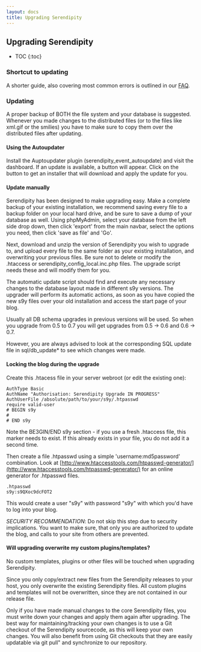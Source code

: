 ```yaml
---
layout: docs
title: Upgrading Serendipity
---
```


<h2>Upgrading Serendipity</h2>

* TOC
{:toc}

### Shortcut to updating

A shorter guide, also covering most common errors is outlined in our [FAQ](/docs/faq/index.html#docs-upgrading).

### Updating

A proper backup of BOTH the file system and your database is suggested. Whenever you made changes to the distributed files (or to the files like xml.gif or the smilies) you have to make sure to copy them over the distributed files after updating.

#### Using the Autoupdater

Install the Auptoupdater plugin (serendipity_event_autoupdate) and visit the dashboard. If an update is available, a button will appear. Click on the button to get an installer that will download and apply the update for you.

#### Update manually

Serendipity has been designed to make upgrading easy. Make a complete backup of your existing installation, we recommend saving every file to a backup folder on your local hard drive, and be sure to save a dump of your database as well. Using phpMyAdmin, select your database from the left side drop down, then click 'export' from the main navbar, select the options you need, then click 'save as file' and 'Go'.

Next, download and unzip the version of Serendipity you wish to upgrade to, and upload every file to the same folder as your existing installation, and overwriting your previous files. Be sure not to delete or modify the .htaccess or serendipity\_config\_local.inc.php files. The upgrade script needs these and will modify them for you.

The automatic update script should find and execute any necessary changes to the database layout made in different s9y versions. The upgrader will perform its automatic actions, as soon as you have copied the new s9y files over your old installation and access the start page of your blog.

Usually all DB schema upgrades in previous versions will be used. So when you upgrade from 0.5 to 0.7 you will get upgrades from 0.5 -\> 0.6 and 0.6 -\> 0.7.

However, you are always advised to look at the corresponding SQL update file in sql/db\_update\* to see which changes were made.

#### Locking the blog during the upgrade

Create this .htacess file in your server webroot (or edit the existing one):

    AuthType Basic
    AuthName "Authorisation: Serendipity Upgrade IN PROGRESS"
    AuthUserFile /absolute/path/to/your/s9y/.htpasswd
    require valid-user
    # BEGIN s9y
    #
    # END s9y

Note the BE3GIN/END s9y section - if you use a fresh .htaccess file, this marker needs to exist. If this already exists in your file, you do not add it a second time.

Then create a file .htpasswd using a simple 'username:md5password' combination. Look at [http://www.htaccesstools.com/htpasswd-generator/](http://www.htaccesstools.com/htpasswd-generator/) for an online generator for .htpasswd files.

    .htpasswd
    s9y:s9QXoc9dcFOT2

This would create a user "s9y" with password "s9y" with which you'd have to log into your blog.

*SECURITY RECOMMENDATION*: Do not skip this step due to security implications. You want to make sure, that only you are authorized to update the blog, and calls to your site from others are prevented.


#### Will upgrading overwrite my custom plugins/templates?

No custom templates, plugins or other files will be touched when upgrading Serendipity.

Since you only copy/extract new files from the Serendipity releases to your host, you only overwrite the existing Serendipity files. All custom plugins and templates will not be overwritten, since they are not contained in our release file.

Only if you have made manual changes to the core Serendipity files, you must write down your changes and apply them again after upgrading. The best way for maintaining/tracking your own changes is to use a Git checkout of the Serendipity sourcecode, as this will keep your own changes. You will also benefit from using Git checkouts that they are easily updatable via git pull" and synchronize to our repository.
